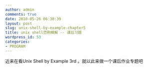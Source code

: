 ```yaml
---
author: admin
comments: true
date: 2010-05-26 06:30:39
layout: post
slug: unix-shell-by-example-chapter5
title: unix shell范例精解 -- 课后习题
wordpress_id: 53
categories:
- PROGRAM
---
```

近来在看Unix Shell by Example 3rd  。就以此来做一个课后作业专题吧

